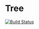 # Tree

[![Build Status](https://travis-ci.org/SVolkoff/Tree.svg?branch=master)](https://travis-ci.org/SVolkoff/Tree)
